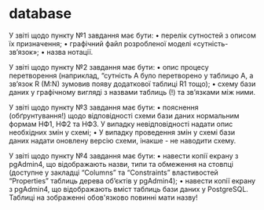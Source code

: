 # database
У звіті щодо пункту №1 завдання має бути: • перелік сутностей з описом їх призначення; • графічний файл розробленої моделі «сутність-зв’язок»; • назва нотації.

У звіті щодо пункту №2 завдання має бути: • опис процесу перетворення (наприклад, “сутність А було перетворено у таблицю А, а зв’язок R (M:N) зумовив появу додаткової таблиці R1 тощо); • схему бази даних у графічному вигляді з назвами таблиць (!) та зв’язками між ними.

У звіті щодо пункту №3 завдання має бути: • пояснення (обґрунтування!) щодо відповідності схеми бази даних нормальним формам НФ1, НФ2 та НФ3. У випадку невідповідності надати опис необхідних змін у схемі; • У випадку проведення змін у схемі бази даних надати оновлену версію схеми, інакше - не наводити схему.

У звіті щодо пункту №4 завдання має бути: • навести копії екрану з pgAdmin4, що відображають назви, типи та обмеження на стовпці (доступне у закладці “Columns” та “Constraints” властивостей “Properties” таблиць дерева об’єктів у pgAdmin4); • навести копії екрану з pgAdmin4, що відображають вміст таблиць бази даних у PostgreSQL. Таблиці на зображенні обов'язково повинні мати назву!
